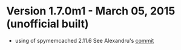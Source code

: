 # Version 1.7.0m1 - March 05, 2015 (unofficial built)

- using of spymemcached 2.11.6 See Alexandru's [commit](https://github.com/alexandru/shade/commit/3ad934311e7dcaa9727b996e8bbc9ed4d895cdcc)
